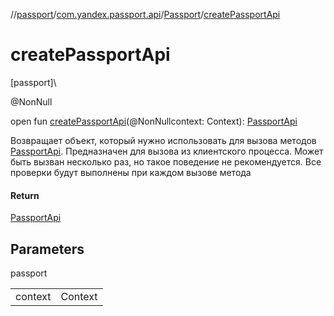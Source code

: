 //[passport](../../../index.md)/[com.yandex.passport.api](../index.md)/[Passport](index.md)/[createPassportApi](create-passport-api.md)

# createPassportApi

[passport]\

@NonNull

open fun [createPassportApi](create-passport-api.md)(@NonNullcontext: Context): [PassportApi](../-passport-api/index.md)

Возвращает объект, который нужно использовать для вызова методов [PassportApi](../-passport-api/index.md). Предназначен для вызова из клиентского процесса. Может быть вызван несколько раз, но такое поведение не рекомендуется. Все проверки будут выполнены при каждом вызове метода

#### Return

[PassportApi](../-passport-api/index.md)

## Parameters

passport

| | |
|---|---|
| context | Context |
